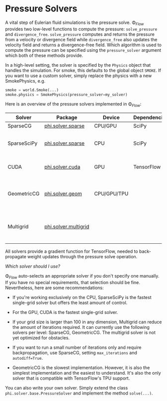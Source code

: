 # Pressure Solvers

A vital step of Eulerian fluid simulations is the pressure solve.
Φ<sub>*Flow*</sub> provides two low-level functions to compute the pressure: `solve_pressure` and `divergence_free`.
`solve_pressure` computes and returns the pressure from a velocity or divergence field while 
`divergence_free` also updates the velocity field and returns a divergence-free field.
Which algorithm is used to compute the pressure can be specified using the `pressure_solver` argument which
both of these methods provide.

In a high-level setting, the solver is specified by the `Physics` object that handles the simulation.
For smoke, this defaults to the global object `SMOKE`.
If you want to use a custom solver, simply replace the physics with a new SmokePhysics, e.g.

```python
smoke = world.Smoke(...)
smoke.physics = SmokePhysics(pressure_solver=my_solver)
```

Here is an overview of the pressure solvers implemented in Φ<sub>*Flow*</sub>:

| Solver   | Package             | Device       | Dependencies    | Status                                             |
| ---------|---------------------|--------------|-----------------|----------------------------------------------------|
| SparseCG   |[phi.solver.sparse](../phi/solver/sparse.py)    | CPU/GPU      | SciPy           | Stable                                             |
| SparseSciPy|[phi.solver.sparse](../phi/solver/sparse.py)  | CPU          | SciPy           | Stable, no control over accuracy, no loop counter  |
| CUDA     |[phi.solver.cuda](../phi/solver/cuda.py)      | GPU          | TensorFlow      | Stable, no support for initial guess               |
| GeometricCG |[phi.solver.geom](../phi/solver/geom.py)   | CPU/GPU/TPU  |                 | Stable, limited boundary condition support         |
| Multigrid |[phi.solver.multigrid](../phi/solver/multigrid.py)|              |                 | Stable, best performance in absence of boundaries  |


All solvers provide a gradient function for TensorFlow, needed to back-propagate weight updates through the pressure solve operation.

*Which solver should I use?*

Φ<sub>*Flow*</sub> auto-selects an appropriate solver if you don't specify one manually.
If you have no special requirements, that selection should be fine.
Nevertheless, here are some recommendations:

- If you're working exclusively on the CPU, SparseSciPy is the fastest single-grid solver but offers the least amount of control.

- For the GPU, CUDA is the fastest single-grid solver.

- If your grid size is larger than 100 in any dimension, Multigrid can reduce the amount of iterations required.
It can currently use the following solvers per level: SparseCG, GeometricCG.
The multigrid solver is not yet optimized for obstacles.

- If you want to run a small number of iterations only and require backpropagation, use SparseCG, setting `max_iterations` and `autodiff=True`.

- GeometricCG is the slowest implementation.
However, it is also the simplest implementation and the easiest to understand.
It's also the only solver that is compatible with TensorFlow's TPU support.

You can also write your own solver.
Simply extend the class `phi.solver.base.PressureSolver` and implement the method `solve(...)`.
